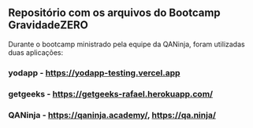 ## Repositório com os arquivos do Bootcamp GravidadeZERO

Durante o bootcamp ministrado pela equipe da QANinja, foram utilizadas duas aplicações:

### yodapp - https://yodapp-testing.vercel.app
### getgeeks - https://getgeeks-rafael.herokuapp.com/

### QANinja - https://qaninja.academy/, https://qa.ninja/